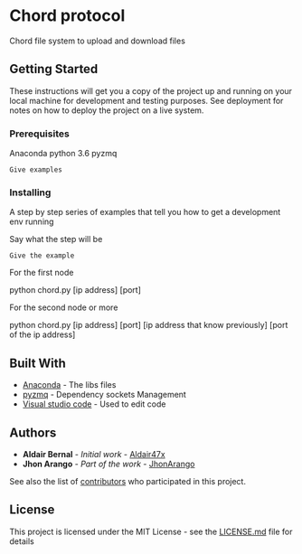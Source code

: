 # Chord protocol

Chord file system to upload and download files

## Getting Started

These instructions will get you a copy of the project up and running on your local machine for development and testing purposes. See deployment for notes on how to deploy the project on a live system.

### Prerequisites

Anaconda python 3.6
pyzmq


```
Give examples
```

### Installing

A step by step series of examples that tell you how to get a development env running

Say what the step will be

```
Give the example
```
For the first node

python chord.py [ip address] [port]

For the second node or more

python chord.py [ip address] [port] [ip address that know previously] [port of the ip address]



## Built With

* [Anaconda](https://anaconda.org/anaconda/python) - The libs files
* [pyzmq](https://pyzmq.readthedocs.io/en/latest/) - Dependency sockets Management
* [Visual studio code](https://code.visualstudio.com/) - Used to edit code





## Authors

* **Aldair Bernal** - *Initial work* - [Aldair47x](https://github.com/Aldair47x)
* **Jhon Arango** - *Part of the work* - [JhonArango](https://github.com/JhonArango)


See also the list of [contributors](https://github.com/your/project/contributors) who participated in this project.

## License

This project is licensed under the MIT License - see the [LICENSE.md](LICENSE.md) file for details
